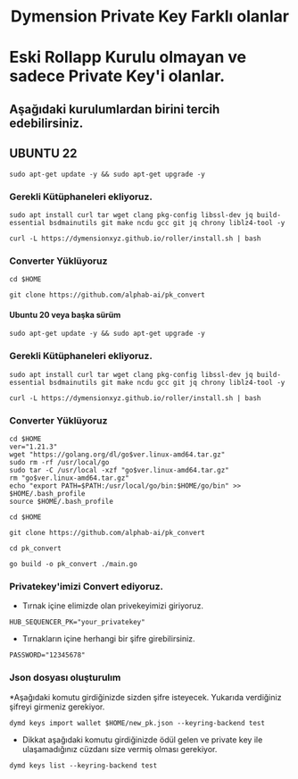 <h1 align="center"> Dymension Private Key Farklı olanlar
  


# Eski Rollapp Kurulu olmayan ve sadece Private Key'i olanlar.

## Aşağıdaki kurulumlardan birini tercih edebilirsiniz.

## UBUNTU 22
```
sudo apt-get update -y && sudo apt-get upgrade -y
```
### Gerekli Kütüphaneleri ekliyoruz.

```
sudo apt install curl tar wget clang pkg-config libssl-dev jq build-essential bsdmainutils git make ncdu gcc git jq chrony liblz4-tool -y
```

```
curl -L https://dymensionxyz.github.io/roller/install.sh | bash
```
### Converter Yüklüyoruz

```
cd $HOME
```
```
git clone https://github.com/alphab-ai/pk_convert
```

#### Ubuntu 20 veya başka sürüm

```
sudo apt-get update -y && sudo apt-get upgrade -y
```
### Gerekli Kütüphaneleri ekliyoruz.

```
sudo apt install curl tar wget clang pkg-config libssl-dev jq build-essential bsdmainutils git make ncdu gcc git jq chrony liblz4-tool -y
```

```
curl -L https://dymensionxyz.github.io/roller/install.sh | bash
```
### Converter Yüklüyoruz

```
cd $HOME
ver="1.21.3"
wget "https://golang.org/dl/go$ver.linux-amd64.tar.gz"
sudo rm -rf /usr/local/go
sudo tar -C /usr/local -xzf "go$ver.linux-amd64.tar.gz"
rm "go$ver.linux-amd64.tar.gz"
echo "export PATH=$PATH:/usr/local/go/bin:$HOME/go/bin" >> $HOME/.bash_profile
source $HOME/.bash_profile
```
```
cd $HOME
```
```
git clone https://github.com/alphab-ai/pk_convert
```
```
cd pk_convert
```
```
go build -o pk_convert ./main.go
```
### Privatekey'imizi Convert ediyoruz.
* Tırnak içine elimizde olan privekeyimizi giriyoruz.

```
HUB_SEQUENCER_PK="your_privatekey"
```

* Tırnakların içine herhangi bir şifre girebilirsiniz.
```
PASSWORD="12345678" 
```
### Json dosyası oluşturulım

*Aşağıdaki komutu girdiğinizde sizden şifre isteyecek. Yukarıda verdiğiniz şifreyi girmeniz gerekiyor.

```
dymd keys import wallet $HOME/new_pk.json --keyring-backend test
```
* Dikkat aşağıdaki komutu girdiğinizde ödül gelen ve private key ile ulaşamadığınız cüzdanı size vermiş olması gerekiyor.
```
dymd keys list --keyring-backend test
```



